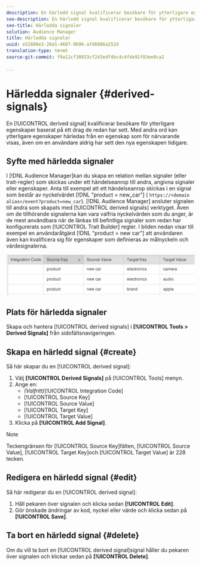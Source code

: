 ```yaml
---
description: En härledd signal kvalificerar besökare för ytterligare egenskaper baserat på det förlopp de redan har sett. Med andra ord kan ytterligare egenskaper härledas från en egenskap som för närvarande visas, även om en användare aldrig har sett den nya egenskapen tidigare.
seo-description: En härledd signal kvalificerar besökare för ytterligare egenskaper baserat på det förlopp de redan har sett. Med andra ord kan ytterligare egenskaper härledas från en egenskap som för närvarande visas, även om en användare aldrig har sett den nya egenskapen tidigare.
seo-title: Härledda signaler
solution: Audience Manager
title: Härledda signaler
uuid: e52600e3-26d1-4607-9b96-afd6086a252d
translation-type: tm+mt
source-git-commit: f9a12cf38833cf243edf4bc4c4f4e91f83ee0ca2

---
```



# Härledda signaler {#derived-signals}

En [!UICONTROL derived signal] kvalificerar besökare för ytterligare egenskaper baserat på ett drag de redan har sett. Med andra ord kan ytterligare egenskaper härledas från en egenskap som för närvarande visas, även om en användare aldrig har sett den nya egenskapen tidigare.

<!-- c_tb_derived_signal.xml -->

## Syfte med härledda signaler

I [!DNL Audience Manager]kan du skapa en relation mellan signaler (eller trait-regler) som skickas under ett händelseanrop till andra, angivna signaler eller egenskaper. Anta till exempel att ett händelseanrop skickas i en signal som består av nyckelvärdet [!DNL "product = new_car"] ( `https://<domain alias>/event?product=new_car`). [!DNL Audience Manager] ansluter signalen till andra som skapats med [!UICONTROL derived signals] verktyget. Även om de tillhörande signalerna kan vara valfria nyckelvärden som du anger, är de mest användbara när de länkas till befintliga signaler som redan har konfigurerats som [!UICONTROL Trait Builder] regler. I bilden nedan visar till exempel en användaråtgärd [!DNL "product = new car"] att användaren även kan kvalificera sig för egenskaper som definieras av målnyckeln och värdesignalerna.

![](assets/derived_signal_example.png)

## Plats för härledda signaler

Skapa och hantera [!UICONTROL derived signals] i **[!UICONTROL Tools > Derived Signals]** från sidofältsnavigeringen.

## Skapa en härledd signal {#create}

<!-- t_tb_create_derived.xml -->

Så här skapar du en [!UICONTROL derived signal]:

1. Välj **[!UICONTROL Derived Signals]** på [!UICONTROL Tools] menyn.
1. Ange en:
   * *(Valfritt)*[!UICONTROL Integration Code]
   * [!UICONTROL Source Key]
   * [!UICONTROL Source Value]
   * [!UICONTROL Target Key]
   * [!UICONTROL Target Value]
1. Klicka på **[!UICONTROL Add Signal]**.

>[!NOTE]
>
>Teckengränsen för [!UICONTROL Source Key]fälten, [!UICONTROL Source Value], [!UICONTROL Target Key]och [!UICONTROL Target Value] är 228 tecken.

## Redigera en härledd signal {#edit}

<!-- t_tb_edit_derived.xml -->

Så här redigerar du en [!UICONTROL derived signal]:

1. Håll pekaren över signalen och klicka sedan **[!UICONTROL Edit]**.
2. Gör önskade ändringar av kod, nyckel eller värde och klicka sedan på **[!UICONTROL Save]**.

## Ta bort en härledd signal {#delete}

<!-- t_tb_delete_derived.xml -->

Om du vill ta bort en [!UICONTROL derived signal]signal håller du pekaren över signalen och klickar sedan på **[!UICONTROL Delete]**.
